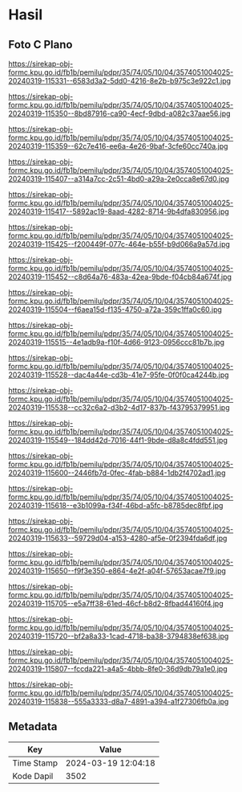 # Hasil

## Foto C Plano

https://sirekap-obj-formc.kpu.go.id/fb1b/pemilu/pdpr/35/74/05/10/04/3574051004025-20240319-115331--6583d3a2-5dd0-4216-8e2b-b975c3e922c1.jpg

https://sirekap-obj-formc.kpu.go.id/fb1b/pemilu/pdpr/35/74/05/10/04/3574051004025-20240319-115350--8bd87916-ca90-4ecf-9dbd-a082c37aae56.jpg

https://sirekap-obj-formc.kpu.go.id/fb1b/pemilu/pdpr/35/74/05/10/04/3574051004025-20240319-115359--62c7e416-ee6a-4e26-9baf-3cfe60cc740a.jpg

https://sirekap-obj-formc.kpu.go.id/fb1b/pemilu/pdpr/35/74/05/10/04/3574051004025-20240319-115407--a314a7cc-2c51-4bd0-a29a-2e0cca8e67d0.jpg

https://sirekap-obj-formc.kpu.go.id/fb1b/pemilu/pdpr/35/74/05/10/04/3574051004025-20240319-115417--5892ac19-8aad-4282-8714-9b4dfa830956.jpg

https://sirekap-obj-formc.kpu.go.id/fb1b/pemilu/pdpr/35/74/05/10/04/3574051004025-20240319-115425--f200449f-077c-464e-b55f-b9d066a9a57d.jpg

https://sirekap-obj-formc.kpu.go.id/fb1b/pemilu/pdpr/35/74/05/10/04/3574051004025-20240319-115452--c8d64a76-483a-42ea-9bde-f04cb84a674f.jpg

https://sirekap-obj-formc.kpu.go.id/fb1b/pemilu/pdpr/35/74/05/10/04/3574051004025-20240319-115504--f6aea15d-f135-4750-a72a-359c1ffa0c60.jpg

https://sirekap-obj-formc.kpu.go.id/fb1b/pemilu/pdpr/35/74/05/10/04/3574051004025-20240319-115515--4e1adb9a-f10f-4d66-9123-0956ccc81b7b.jpg

https://sirekap-obj-formc.kpu.go.id/fb1b/pemilu/pdpr/35/74/05/10/04/3574051004025-20240319-115528--dac4a44e-cd3b-41e7-95fe-0f0f0ca4244b.jpg

https://sirekap-obj-formc.kpu.go.id/fb1b/pemilu/pdpr/35/74/05/10/04/3574051004025-20240319-115538--cc32c6a2-d3b2-4d17-837b-f43795379951.jpg

https://sirekap-obj-formc.kpu.go.id/fb1b/pemilu/pdpr/35/74/05/10/04/3574051004025-20240319-115549--184dd42d-7016-44f1-9bde-d8a8c4fdd551.jpg

https://sirekap-obj-formc.kpu.go.id/fb1b/pemilu/pdpr/35/74/05/10/04/3574051004025-20240319-115600--2446fb7d-0fec-4fab-b884-1db2f4702ad1.jpg

https://sirekap-obj-formc.kpu.go.id/fb1b/pemilu/pdpr/35/74/05/10/04/3574051004025-20240319-115618--e3b1099a-f34f-46bd-a5fc-b8785dec8fbf.jpg

https://sirekap-obj-formc.kpu.go.id/fb1b/pemilu/pdpr/35/74/05/10/04/3574051004025-20240319-115633--59729d04-a153-4280-af5e-0f2394fda6df.jpg

https://sirekap-obj-formc.kpu.go.id/fb1b/pemilu/pdpr/35/74/05/10/04/3574051004025-20240319-115650--f9f3e350-e864-4e2f-a04f-57653acae7f9.jpg

https://sirekap-obj-formc.kpu.go.id/fb1b/pemilu/pdpr/35/74/05/10/04/3574051004025-20240319-115705--e5a7ff38-61ed-46cf-b8d2-8fbad44160f4.jpg

https://sirekap-obj-formc.kpu.go.id/fb1b/pemilu/pdpr/35/74/05/10/04/3574051004025-20240319-115720--bf2a8a33-1cad-4718-ba38-3794838ef638.jpg

https://sirekap-obj-formc.kpu.go.id/fb1b/pemilu/pdpr/35/74/05/10/04/3574051004025-20240319-115807--fccda221-a4a5-4bbb-8fe0-36d9db79a1e0.jpg

https://sirekap-obj-formc.kpu.go.id/fb1b/pemilu/pdpr/35/74/05/10/04/3574051004025-20240319-115838--555a3333-d8a7-4891-a394-a1f27306fb0a.jpg


## Metadata

| Key        | Value               |
| ---------- | ------------------- |
| Time Stamp | 2024-03-19 12:04:18 |
| Kode Dapil | 3502                |



